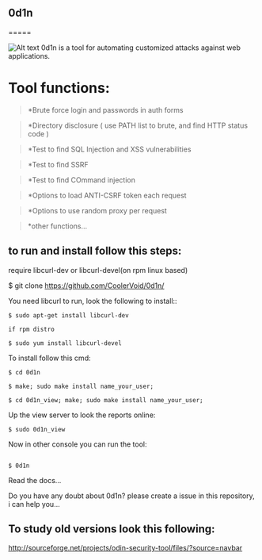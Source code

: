 ## 0d1n
=====

![Alt text](https://github.com/CoolerVoid/0d1n/blob/master/doc/images/tables.png)
0d1n is a tool for automating customized attacks against web applications.


# Tool functions: 

> *Brute force login and passwords in auth forms

> *Directory disclosure ( use PATH list to brute, and find HTTP status code )

> *Test to find SQL Injection and XSS vulnerabilities 

> *Test to find SSRF

> *Test to find COmmand injection

> *Options to load ANTI-CSRF token each request

> *Options to use random proxy per request

> *other functions...

## to run and install follow this steps:

require libcurl-dev or libcurl-devel(on rpm linux based)

$ git clone https://github.com/CoolerVoid/0d1n/

 
You need libcurl to run, look the following to install::

```  
$ sudo apt-get install libcurl-dev

if rpm distro

$ sudo yum install libcurl-devel
```

To install follow this cmd:
```
$ cd 0d1n

$ make; sudo make install name_your_user; 

$ cd 0d1n_view; make; sudo make install name_your_user; 
```

Up the view server to look the reports online:

```
$ sudo 0d1n_view 

```

Now in other console you can run the tool:
```

$ 0d1n

```


Read the docs...

Do you have any doubt about 0d1n? please create a issue in this repository, i can help you...



## To study  old versions look this following:

http://sourceforge.net/projects/odin-security-tool/files/?source=navbar

                             

